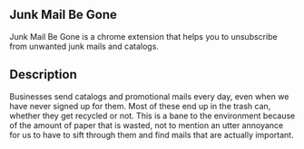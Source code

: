 ## Junk Mail Be Gone

Junk Mail Be Gone is a chrome extension that helps you to unsubscribe from unwanted junk mails and catalogs.

## Description

Businesses send catalogs and promotional mails every day, even when we have never signed up for them. Most of these end up in the trash can, whether they get recycled or not. This is a bane to the environment because of the amount of paper that is wasted, not to mention an utter annoyance for us to have to sift through them and find mails that are actually important. 